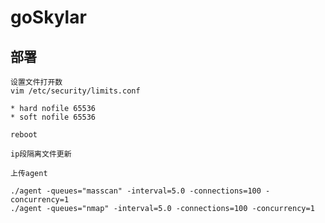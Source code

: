 # goSkylar

## 部署

    设置文件打开数
    vim /etc/security/limits.conf

    * hard nofile 65536
    * soft nofile 65536

    reboot

    ip段隔离文件更新

    上传agent

    ./agent -queues="masscan" -interval=5.0 -connections=100 -concurrency=1
    ./agent -queues="nmap" -interval=5.0 -connections=100 -concurrency=1